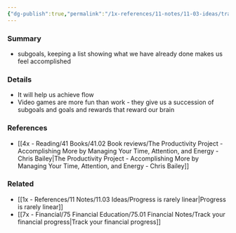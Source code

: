 ```yaml
---
{"dg-publish":true,"permalink":"/1x-references/11-notes/11-03-ideas/track-your-progress/","title":"Track your progress"}
---
```



### Summary
- subgoals, keeping a list showing what we have already done makes us feel accomplished

### Details
- It will help us achieve flow
- Video games are more fun than work - they give us a succession of subgoals and goals and rewards that reward our brain

### References
- [[4x - Reading/41 Books/41.02 Book reviews/The Productivity Project - Accomplishing More by Managing Your Time, Attention, and Energy - Chris Bailey\|The Productivity Project - Accomplishing More by Managing Your Time, Attention, and Energy - Chris Bailey]]

### Related
- [[1x - References/11 Notes/11.03 Ideas/Progress is rarely linear\|Progress is rarely linear]]
- [[7x - Financial/75 Financial Education/75.01 Financial Notes/Track your financial progress\|Track your financial progress]]
